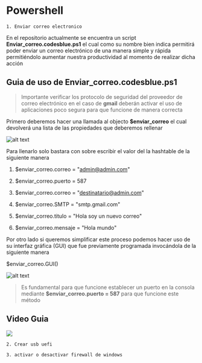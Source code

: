 # Powershell

`1. Enviar correo electronico`

En el repositorio actualmente se encuentra  un script __Enviar_correo.codesblue.ps1__ el cual como su nombre bien indica permitirá poder enviar un correo electrónico de una manera simple y rápida permitiéndolo aumentar nuestra productividad al momento de realizar dicha acción

## Guia de uso de Enviar_correo.codesblue.ps1

> Importante verificar los protocolo de seguridad del proveedor de correo electrónico en el caso de __gmail__ deberán activar el uso de aplicaciones poco segura para que funcione de manera correcta 

Primero deberemos hacer una llamada al objecto __$enviar_correo__ el cual devolverá una lista de las propiedades que deberemos rellenar

 ![alt text](https://github.com/codesblue/Powershell/blob/master/assets/image/correo%201.PNG) 

Para llenarlo solo bastara con sobre escribir el valor del la hashtable de la siguiente manera 

1. $enviar_correo.correo = "admin@admin.com"

2. $enviar_correo.puerto = 587

3. $enviar_correo.correo = "destinatario@admin.com"

4. $enviar_correo.SMTP = "smtp.gmail.com"

5. $enviar_correo.titulo = "Hola soy un  nuevo correo"

6. $enviar_correo.mensaje = "Hola mundo"

Por otro lado si queremos simplificar este proceso podemos hacer uso de su interfaz gráfica (GUI) que fue previamente programada invocándola de la siguiente manera


 $enviar_correo.GUI()
  
![alt text](https://github.com/codesblue/Powershell/blob/master/assets/image/correo%202.PNG) 

> Es fundamental para que funcione establecer un puerto en la consola mediante   __$enviar_correo.puerto = 587__ para que funcione este método


## Video Guia

[![](http://img.youtube.com/vi/y8XjIH8qkbA/0.jpg)](http://www.youtube.com/watch?v=y8XjIH8qkbA "")


`2. Crear usb uefi`

`3. activar o desactivar firewall de windows `
